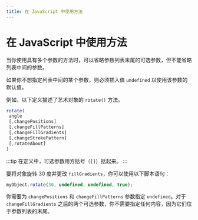 ```yaml
---
title: 在 JavaScript 中使用方法
---
```

# 在 JavaScript 中使用方法

当你使用具有多个参数的方法时，可以省略参数列表末尾的可选参数，但不能省略列表中间的参数。

如果你不想指定列表中间的某个参数，则必须插入值 `undefined` 以使用该参数的默认值。

例如，以下定义描述了艺术对象的 `rotate()` 方法。

```javascript
rotate(
 angle
 [,changePositions]
 [,changeFillPatterns]
 [,changeFillGradients]
 [,changeStrokePattern]
 [,rotateAbout]
)
```

:::tip
在定义中，可选参数用方括号（`[]`）括起来。
:::

要将对象旋转 30 度并更改 `fillGradients`，你可以使用以下脚本语句：

```javascript
myObject.rotate(30, undefined, undefined, true);
```

你需要为 `changePositions` 和 `changeFillPatterns` 参数指定 `undefined`。对于 `changeFillGradients` 之后的两个可选参数，你不需要指定任何内容，因为它们位于参数列表的末尾。
